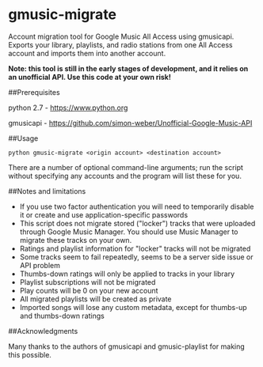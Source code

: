 gmusic-migrate
==============

Account migration tool for Google Music All Access using gmusicapi. Exports your library, playlists, and radio stations from one All Access account and imports them into another account.

**Note: this tool is still in the early stages of development, and it relies on an unofficial API. Use this code at your own risk!**

##Prerequisites

python 2.7 - https://www.python.org

gmusicapi - https://github.com/simon-weber/Unofficial-Google-Music-API

##Usage

`python gmusic-migrate <origin account> <destination account>`

There are a number of optional command-line arguments; run the script without specifying any accounts and the program will list these for you.

##Notes and limitations

* If you use two factor authentication you will need to temporarily disable it or create and use application-specific passwords
* This script does not migrate stored ("locker") tracks that were uploaded through Google Music Manager. You should use Music Manager to migrate these tracks on your own.
* Ratings and playlist information for "locker" tracks will not be migrated
* Some tracks seem to fail repeatedly, seems to be a server side issue or API problem
* Thumbs-down ratings will only be applied to tracks in your library
* Playlist subscriptions will not be migrated
* Play counts will be 0 on your new account
* All migrated playlists will be created as private
* Imported songs will lose any custom metadata, except for thumbs-up and thumbs-down ratings

##Acknowledgments

Many thanks to the authors of gmusicapi and gmusic-playlist for making this possible.
